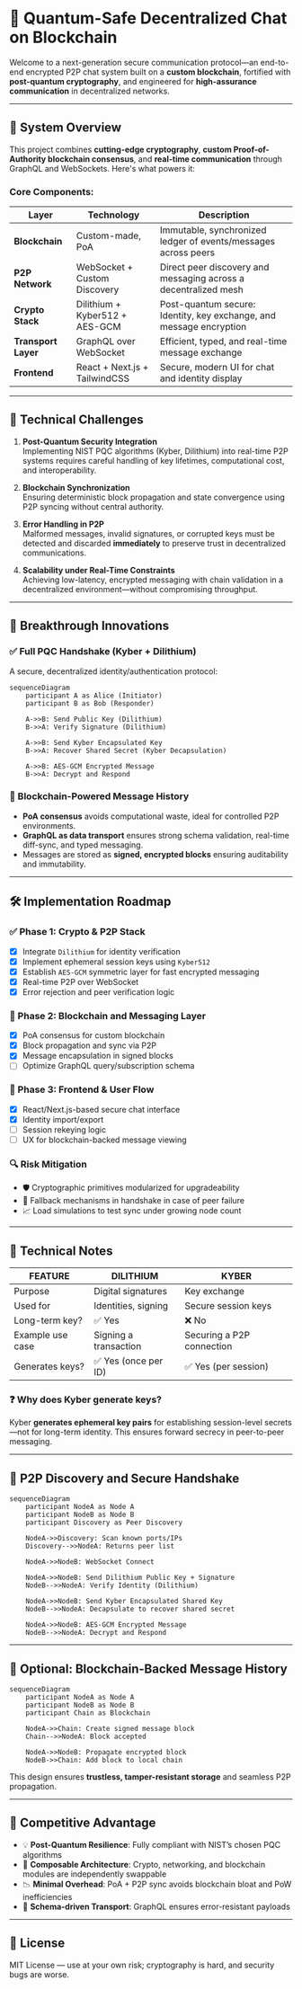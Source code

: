 # 🔐 Quantum-Safe Decentralized Chat on Blockchain

Welcome to a next-generation secure communication protocol—an end-to-end encrypted P2P chat system built on a **custom blockchain**, fortified with **post-quantum cryptography**, and engineered for **high-assurance communication** in decentralized networks.

---

## 🧠 System Overview

This project combines **cutting-edge cryptography**, **custom Proof-of-Authority blockchain consensus**, and **real-time communication** through GraphQL and WebSockets. Here's what powers it:

### Core Components:

| Layer              | Technology                    | Description                                                                 |
|-------------------|-------------------------------|-----------------------------------------------------------------------------|
| **Blockchain**     | Custom-made, PoA              | Immutable, synchronized ledger of events/messages across peers             |
| **P2P Network**    | WebSocket + Custom Discovery  | Direct peer discovery and messaging across a decentralized mesh            |
| **Crypto Stack**   | Dilithium + Kyber512 + AES-GCM| Post-quantum secure: Identity, key exchange, and message encryption        |
| **Transport Layer**| GraphQL over WebSocket        | Efficient, typed, and real-time message exchange                           |
| **Frontend**       | React + Next.js + TailwindCSS | Secure, modern UI for chat and identity display                            |

---

## 🚧 Technical Challenges

1. **Post-Quantum Security Integration**  
   Implementing NIST PQC algorithms (Kyber, Dilithium) into real-time P2P systems requires careful handling of key lifetimes, computational cost, and interoperability.

2. **Blockchain Synchronization**  
   Ensuring deterministic block propagation and state convergence using P2P syncing without central authority.

3. **Error Handling in P2P**  
   Malformed messages, invalid signatures, or corrupted keys must be detected and discarded **immediately** to preserve trust in decentralized communications.

4. **Scalability under Real-Time Constraints**  
   Achieving low-latency, encrypted messaging with chain validation in a decentralized environment—without compromising throughput.

---

## 🚀 Breakthrough Innovations

### ✅ Full PQC Handshake (Kyber + Dilithium)

A secure, decentralized identity/authentication protocol:

```mermaid
sequenceDiagram
    participant A as Alice (Initiator)
    participant B as Bob (Responder)

    A->>B: Send Public Key (Dilithium)
    B->>A: Verify Signature (Dilithium)

    A->>B: Send Kyber Encapsulated Key
    B->>A: Recover Shared Secret (Kyber Decapsulation)

    A->>B: AES-GCM Encrypted Message
    B->>A: Decrypt and Respond
```

### 🔗 Blockchain-Powered Message History

- **PoA consensus** avoids computational waste, ideal for controlled P2P environments.
- **GraphQL as data transport** ensures strong schema validation, real-time diff-sync, and typed messaging.
- Messages are stored as **signed, encrypted blocks** ensuring auditability and immutability.

---

## 🛠️ Implementation Roadmap

### ✅ Phase 1: Crypto & P2P Stack
- [x] Integrate `Dilithium` for identity verification
- [x] Implement ephemeral session keys using `Kyber512`
- [x] Establish `AES-GCM` symmetric layer for fast encrypted messaging
- [x] Real-time P2P over WebSocket
- [x] Error rejection and peer verification logic

### 🧪 Phase 2: Blockchain and Messaging Layer
- [x] PoA consensus for custom blockchain
- [x] Block propagation and sync via P2P
- [x] Message encapsulation in signed blocks
- [ ] Optimize GraphQL query/subscription schema

### 🎨 Phase 3: Frontend & User Flow
- [x] React/Next.js-based secure chat interface
- [x] Identity import/export
- [ ] Session rekeying logic
- [ ] UX for blockchain-backed message viewing

### 🔍 Risk Mitigation
- 🛡️ Cryptographic primitives modularized for upgradeability
- 🔁 Fallback mechanisms in handshake in case of peer failure
- 📈 Load simulations to test sync under growing node count

---

## 📘 Technical Notes

| FEATURE         | DILITHIUM              | KYBER                         |
|-----------------|------------------------|-------------------------------|
| Purpose         | Digital signatures     | Key exchange                  |
| Used for        | Identities, signing    | Secure session keys           |
| Long-term key?  | ✅ Yes                 | ❌ No                         |
| Example use case| Signing a transaction  | Securing a P2P connection     |
| Generates keys? | ✅ Yes (once per ID)   | ✅ Yes (per session)          |

### ❓ Why does Kyber generate keys?

Kyber **generates ephemeral key pairs** for establishing session-level secrets—not for long-term identity. This ensures forward secrecy in peer-to-peer messaging.

---

## 🔄 P2P Discovery and Secure Handshake

```mermaid
sequenceDiagram
    participant NodeA as Node A
    participant NodeB as Node B
    participant Discovery as Peer Discovery

    NodeA->>Discovery: Scan known ports/IPs
    Discovery-->>NodeA: Returns peer list

    NodeA->>NodeB: WebSocket Connect

    NodeA->>NodeB: Send Dilithium Public Key + Signature
    NodeB-->>NodeA: Verify Identity (Dilithium)

    NodeA->>NodeB: Send Kyber Encapsulated Shared Key
    NodeB-->>NodeA: Decapsulate to recover shared secret

    NodeA->>NodeB: AES-GCM Encrypted Message
    NodeB-->>NodeA: Decrypt and Respond
```

---

## 🧱 Optional: Blockchain-Backed Message History

```mermaid
sequenceDiagram
    participant NodeA as Node A
    participant NodeB as Node B
    participant Chain as Blockchain

    NodeA->>Chain: Create signed message block
    Chain-->>NodeA: Block accepted

    NodeA->>NodeB: Propagate encrypted block
    NodeB->>Chain: Add block to local chain
```

This design ensures **trustless, tamper-resistant storage** and seamless P2P propagation.

---

## 🥇 Competitive Advantage

- 💡 **Post-Quantum Resilience**: Fully compliant with NIST’s chosen PQC algorithms
- 🧩 **Composable Architecture**: Crypto, networking, and blockchain modules are independently swappable
- 📉 **Minimal Overhead**: PoA + P2P sync avoids blockchain bloat and PoW inefficiencies
- 🧬 **Schema-driven Transport**: GraphQL ensures error-resistant payloads

---

## 🔐 License

MIT License — use at your own risk; cryptography is hard, and security bugs are worse.
